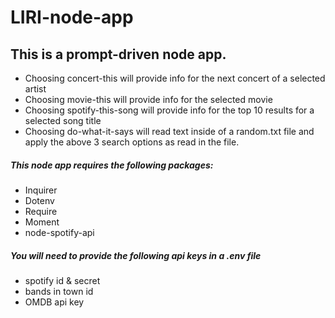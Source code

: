 # LIRI-node-app

## This is a prompt-driven node app.
*  Choosing concert-this will provide info for the next concert of a selected artist
* Choosing movie-this will provide info for the selected movie
* Choosing spotify-this-song will provide info for the top 10 results for a selected song title
* Choosing do-what-it-says will read text inside of a random.txt file and apply the above 3 search options as read in the file.

##### This node app requires the following packages:

* Inquirer
* Dotenv
* Require
* Moment
* node-spotify-api

##### You will need to provide the following api keys in a .env file

* spotify id & secret
* bands in town id
* OMDB api key
